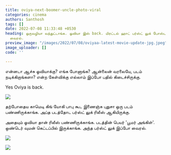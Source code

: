 ```yaml
---
title: oviya-next-boomer-uncle-photo-viral
categories: cinema
authors: Santhosh
tags: []
date: 2022-07-08 11:33:48 +0530
heading: ஒருவழியா வந்துட்டாங்க. ஓவியா இஸ் back. மிரட்டல் ஹாட் பர்ஸ்ட் லுக் போஸ்டர்
  வைரல்.
preview_image: "/images/2022/07/08/oviyaa-latest-movie-update-jpg.jpeg"
image_uploader: []
code: ''

---
```

என்னடா ஆச்சு ஓவியாக்கு? எங்க போனாங்க? ஆன்லைன் வரலையே, படம் நடிக்கிறாங்களா? என்ற கேள்விக்கு எல்லாம் இப்போ பதில் கிடைச்சிருக்கு.

Yes Oviya is back.

![](/images/2022/07/08/oviyaa-next-boomer-uncle-3-jpg.jpeg)

தற்போதைய காமெடி கிங் யோகி பாபு கூட இணைஞ்சு புதுசா ஒரு படம் பண்ணிருக்காங்க. அப்த படத்தோட பர்ஸ்ட் லுக் ரிலீஸ் ஆகியிருக்கு.

அதையும் ஓவியா தான் ரிலீஸ் பண்ணிருக்காங்க. படத்தின் பெயர் 'பூமர் அங்கிள்'. ஒண்டெர் வுமன் கெட்டப்பில் இருக்காங்க. அந்த பர்ஸ்ட் லுக் இப்போ வைரல்.

![](/images/2022/07/08/oviyaa-next-boomer-uncle-jpg.jpeg)

![](/images/2022/07/08/oviyaa-next-boomer-uncle-1-jpg.jpeg)
